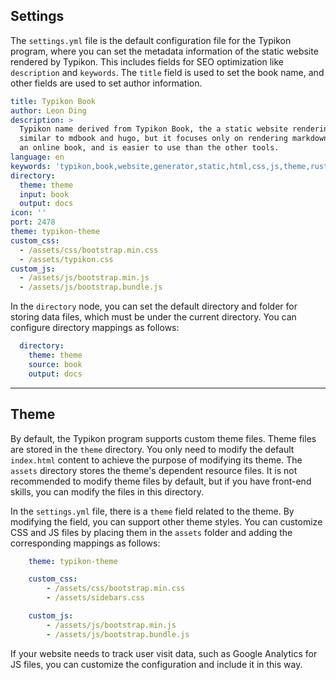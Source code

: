 ## Settings

The `settings.yml` file is the default configuration file for the Typikon program, where you can set the metadata information of the static website rendered by Typikon. This includes fields for SEO optimization like `description` and `keywords`. The `title` field is used to set the book name, and other fields are used to set author information.

```yaml
title: Typikon Book
author: Leon Ding
description: >
  Typikon name derived from Typikon Book, the a static website rendering tool
  similar to mdbook and hugo, but it focuses only on rendering markdown into
  an online book, and is easier to use than the other tools.
language: en
keywords: 'typikon,book,website,generator,static,html,css,js,theme,rust'
directory:
  theme: theme
  input: book
  output: docs
icon: ''
port: 2478
theme: typikon-theme
custom_css:
  - /assets/css/bootstrap.min.css
  - /assets/typikon.css
custom_js:
  - /assets/js/bootstrap.min.js
  - /assets/js/bootstrap.bundle.js

```

In the `directory` node, you can set the default directory and folder for storing data files, which must be under the current directory. You can configure directory mappings as follows:

```yaml
  directory:
    theme: theme
    source: book
    output: docs
```



---

## Theme

By default, the Typikon program supports custom theme files. Theme files are stored in the `theme` directory. You only need to modify the default `index.html` content to achieve the purpose of modifying its theme. The `assets` directory stores the theme's dependent resource files. It is not recommended to modify theme files by default, but if you have front-end skills, you can modify the files in this directory.

In the `settings.yml` file, there is a `theme` field related to the theme. By modifying the field, you can support other theme styles. You can customize CSS and JS files by placing them in the `assets` folder and adding the corresponding mappings as follows:


```yaml
    theme: typikon-theme

    custom_css:
        - /assets/css/bootstrap.min.css
        - /assets/sidebars.css

    custom_js:
        - /assets/js/bootstrap.min.js
        - /assets/js/bootstrap.bundle.js
```

If your website needs to track user visit data, such as Google Analytics for JS files, you can customize the configuration and include it in this way.






